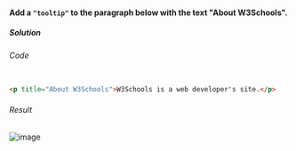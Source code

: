 #### Add a `"tooltip"` to the paragraph below with the text "About W3Schools".

<h5>Solution</h5>

###### Code

```HTML

<p title="About W3Schools">W3Schools is a web developer's site.</p>

```

###### Result

![image](https://github.com/gurjeetsinghvirdee/W3Schools-Frontend-Development-Exercises/assets/73753957/366c8c38-f953-4d6a-af16-e3b20e8dfac3)
